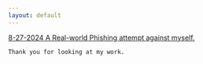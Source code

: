 ```yaml
---
layout: default
---
```



[8-27-2024 A Real-world Phishing attempt against myself.](./20240827-real-phish.md)




```
Thank you for looking at my work.
```
